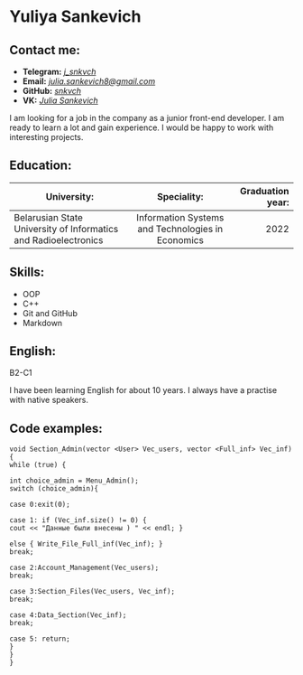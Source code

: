 # Yuliya Sankevich

## Contact me:

- **Telegram:** _[j_snkvch](https://t.me/j_snkvch)_
- **Email:** *julia.sankevich8@gmail.com*
- **GitHub:** _[snkvch](https://github.com/snkvch)_
- **VK:** _[Julia Sankevich](https://vk.com/wxxafo)_ 

I am looking for a job in the company as a junior front-end developer. I am ready to learn a lot and gain experience. I would be happy to work with interesting projects.

## Education:

| University:                                                     |                    Speciality:                    | Graduation year: |
| --------------------------------------------------------------- | :-----------------------------------------------: | ---------------: |
| Belarusian State University of Informatics and Radioelectronics | Information Systems and Technologies in Economics |             2022 |

## Skills:

- OOP
- C++
- Git and GitHub
- Markdown

## English:

B2-C1

I have been learning English for about 10 years. I always have a practise with native speakers. 

## Code examples:

```
void Section_Admin(vector <User> Vec_users, vector <Full_inf> Vec_inf)
{
while (true) {

int choice_admin = Menu_Admin();
switch (choice_admin){

case 0:exit(0);

case 1: if (Vec_inf.size() != 0) {
cout << "Данные были внесены ) " << endl; }

else { Write_File_Full_inf(Vec_inf); }
break;

case 2:Account_Management(Vec_users);
break;

case 3:Section_Files(Vec_users, Vec_inf);
break;

case 4:Data_Section(Vec_inf);
break;

case 5: return;
}
}
}
```

